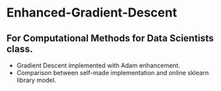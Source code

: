 # Enhanced-Gradient-Descent
## For Computational Methods for Data Scientists class.
  * Gradient Descent implemented with Adam enhancement.
  * Comparison between self-made implementation and online sklearn library model.
